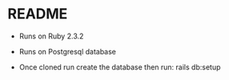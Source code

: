 # README

* Runs on Ruby 2.3.2

* Runs on Postgresql database

* Once cloned run create the database then run: rails db:setup

